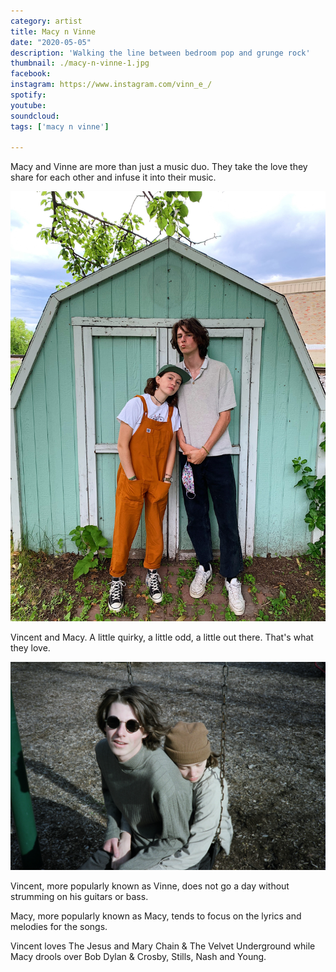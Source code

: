 ```yaml
---
category: artist
title: Macy n Vinne
date: "2020-05-05"
description: 'Walking the line between bedroom pop and grunge rock'
thumbnail: ./macy-n-vinne-1.jpg
facebook: 
instagram: https://www.instagram.com/vinn_e_/
spotify: 
youtube: 
soundcloud: 
tags: ['macy n vinne']

---
```

Macy and Vinne are more than just a music duo. They take the love they share for each other and infuse it into their music.

![Macy and Vinne](./macy-n-vinne-3.jpg)

Vincent and Macy. A little quirky, a little odd, a little out there. That's what they love.

![Macy and Vinne](./macy-n-vinne-2.jpg)

Vincent, more popularly known as Vinne, does not go a day without strumming on his guitars or bass. 

Macy, more popularly known as Macy, tends to focus on the lyrics and melodies for the songs. 

Vincent loves The Jesus and Mary Chain & The Velvet Underground while Macy drools over Bob Dylan & Crosby, Stills, Nash and Young.
